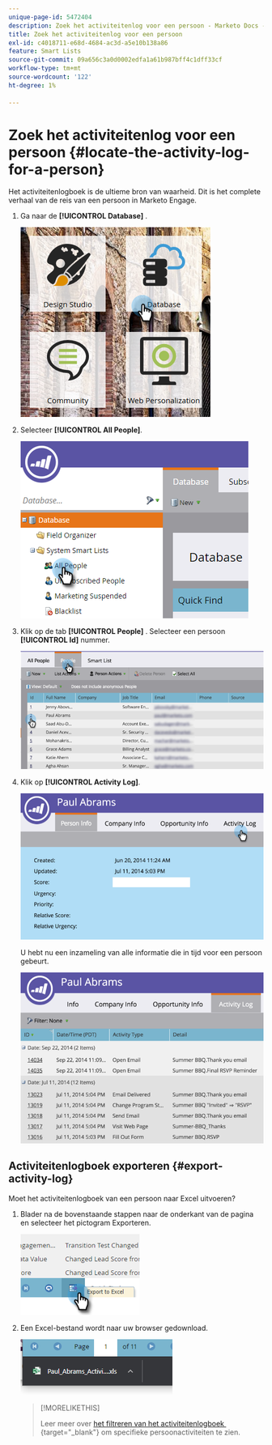 ```yaml
---
unique-page-id: 5472404
description: Zoek het activiteitenlog voor een persoon - Marketo Docs - Productdocumentatie
title: Zoek het activiteitenlog voor een persoon
exl-id: c4018711-e68d-4684-ac3d-a5e10b138a86
feature: Smart Lists
source-git-commit: 09a656c3a0d0002edfa1a61b987bff4c1dff33cf
workflow-type: tm+mt
source-wordcount: '122'
ht-degree: 1%

---
```


# Zoek het activiteitenlog voor een persoon {#locate-the-activity-log-for-a-person}

Het activiteitenlogboek is de ultieme bron van waarheid. Dit is het complete verhaal van de reis van een persoon in Marketo Engage.

1. Ga naar de **[!UICONTROL Database]** .

   ![](assets/locate-the-activity-log-for-a-person-1.png)

1. Selecteer **[!UICONTROL All People]**.

   ![](assets/locate-the-activity-log-for-a-person-2.png)

1. Klik op de tab **[!UICONTROL People]** . Selecteer een persoon **[!UICONTROL Id]** nummer.

   ![](assets/locate-the-activity-log-for-a-person-3.png)

1. Klik op **[!UICONTROL Activity Log]**.

   ![](assets/locate-the-activity-log-for-a-person-4.png)

   U hebt nu een inzameling van alle informatie die in tijd voor een persoon gebeurt.

   ![](assets/locate-the-activity-log-for-a-person-5.png)

## Activiteitenlogboek exporteren {#export-activity-log}

Moet het activiteitenlogboek van een persoon naar Excel uitvoeren?

1. Blader na de bovenstaande stappen naar de onderkant van de pagina en selecteer het pictogram Exporteren.

   ![](assets/locate-the-activity-log-for-a-person-6.png)

1. Een Excel-bestand wordt naar uw browser gedownload.

   ![](assets/locate-the-activity-log-for-a-person-7.png)

   >[!MORELIKETHIS]
   >
   >Leer meer over [&#x200B; het filtreren van het activiteitenlogboek &#x200B;](/help/marketo/product-docs/core-marketo-concepts/smart-lists-and-static-lists/managing-people-in-smart-lists/filter-activity-types-in-the-activity-log-of-a-person.md){target="_blank"} om specifieke persoonactiviteiten te zien.
